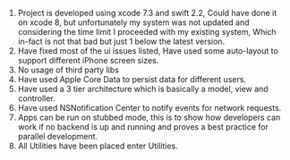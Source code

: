1. Project is developed using xcode 7.3 and swift 2.2, Could have done it on xcode 8, but unfortunately my system was not updated and considering the time limit I proceeded with my existing system, Which in-fact is not that bad but just 1 below the latest version. 
2. Have fixed most of the ui issues listed, Have used some auto-layout to support different iPhone screen sizes. 
3. No usage of third party libs 
4. Have used Apple Core Data to persist data for different users. 
5. Have used a 3 tier architecture which is basically a model, view and controller. 
6. Have used NSNotification Center to notify events for network requests. 
7. Apps can be run on stubbed mode, this is to show how developers can work if no backend is up and running and proves a best practice for parallel development. 
8. All Utilities have been placed enter Utilities. 
